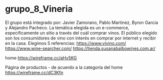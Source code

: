 # grupo_8_Vineria
El grupo está integrado por: Javier Zamorano, Pablo Martinez, Byron Garcia y Alejandro Pacheco.
La temática elegida es un e-commerce, especificamente un sitio a través del cuál comprar vinos.
El público elegido son los consumidores de vino con interés en comprar por internet y recibir en la casa.
Elegimos 5 referencias:
  https://www.vivino.com/
  https://www.wine-searcher.com/
  https://tienda.susanabalbowines.com.ar/
  
  home
  https://wireframe.cc/aHv5KG
  
 Página de productos - de acuerdo a la categoría del home
  https://wireframe.cc/dC3Kfn

